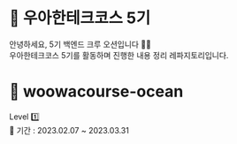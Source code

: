 # 🌟 우아한테크코스 5기 
안녕하세요, 5기 백엔드 크루 오션입니다 🌊🌊 \
우아한테크코스 5기를 활동하며 진행한 내용 정리 레파지토리입니다.
<br>

# 🚀 woowacourse-ocean
Level 1️⃣
<br>
📆 기간 : 2023.02.07 ~ 2023.03.31

